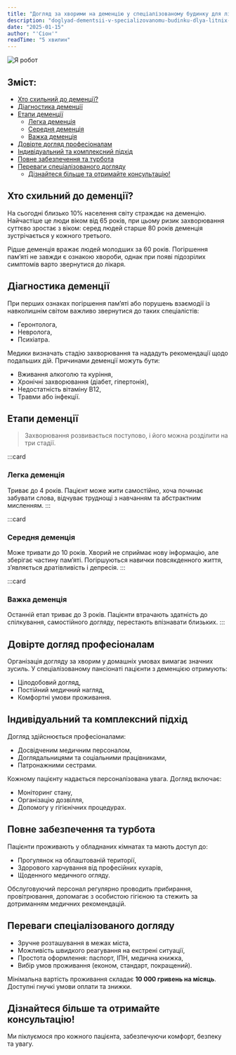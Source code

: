 ```yaml
---
title: "Догляд за хворими на деменцію у спеціалізованому будинку для літніх людей — Ціна та оформлення проживання"
description: "doglyad-dementsii-v-specializovanomu-budinku-dlya-litnix-lyudej-cina-ta-oformlennya-prozhivannya"
date: "2025-01-15"
author: "'Сіон'"
readTime: "5 хвилин"
---
```


![Я робот](/images/blog-1.jpeg)

## Зміст:
- [Хто схильний до деменції?](#хто-схильний-до-деменції)
- [Діагностика деменції](#діагностика-деменції)
- [Етапи деменції](#етапи-деменції)
  - [Легка деменція](#легка-деменція)
  - [Середня деменція](#середня-деменція)
  - [Важка деменція](#важка-деменція)
- [Довірте догляд професіоналам](#довірте-догляд-професіоналам)
- [Індивідуальний та комплексний підхід](#індивідуальний-та-комплексний-підхід)
- [Повне забезпечення та турбота](#повне-забезпечення-та-турбота)
- [Переваги спеціалізованого догляду](#переваги-спеціалізованого-догляду)
  - [Дізнайтеся більше та отримайте консультацію!](#дізнайтеся-більше-та-отримайте-консультацію)

## Хто схильний до деменції?

На сьогодні близько 10% населення світу страждає на деменцію. Найчастіше це люди віком від 65 років, при цьому ризик захворювання суттєво зростає з віком: серед людей старше 80 років деменція зустрічається у кожного третього.

Рідше деменція вражає людей молодших за 60 років. Погіршення пам’яті не завжди є ознакою хвороби, однак при появі підозрілих симптомів варто звернутися до лікаря.

## Діагностика деменції

При перших ознаках погіршення пам’яті або порушень взаємодії із навколишнім світом важливо звернутися до таких спеціалістів:
- Геронтолога,
- Невролога,
- Психіатра.

Медики визначать стадію захворювання та нададуть рекомендації щодо подальших дій. Причинами деменції можуть бути:
- Вживання алкоголю та куріння,
- Хронічні захворювання (діабет, гіпертонія),
- Недостатність вітаміну B12,
- Травми або інфекції.

## Етапи деменції

> Захворювання розвивається поступово, і його можна розділити на три стадії.

:::card
### Легка деменція
Триває до 4 років. Пацієнт може жити самостійно, хоча починає забувати слова, відчуває труднощі з навчанням та абстрактним мисленням.
:::

:::card
### Середня деменція
Може тривати до 10 років. Хворий не сприймає нову інформацію, але зберігає частину пам’яті. Погіршуються навички повсякденного життя, з’являється дратівливість і депресія.
:::

:::card
### Важка деменція
Останній етап триває до 3 років. Пацієнти втрачають здатність до спілкування, самостійного догляду, перестають впізнавати близьких.
:::

## Довірте догляд професіоналам

Організація догляду за хворим у домашніх умовах вимагає значних зусиль. У спеціалізованому пансіонаті пацієнти з деменцією отримують:
- Цілодобовий догляд,
- Постійний медичний нагляд,
- Комфортні умови проживання.

## Індивідуальний та комплексний підхід

Догляд здійснюється професіоналами:
- Досвідченим медичним персоналом,
- Доглядальницями та соціальними працівниками,
- Патронажними сестрами.

Кожному пацієнту надається персоналізована увага. Догляд включає:
- Моніторинг стану,
- Організацію дозвілля,
- Допомогу у гігієнічних процедурах.

## Повне забезпечення та турбота

Пацієнти проживають у обладнаних кімнатах та мають доступ до:
- Прогулянок на облаштованій території,
- Здорового харчування від професійних кухарів,
- Щоденного медичного огляду.

Обслуговуючий персонал регулярно проводить прибирання, провітрювання, допомагає з особистою гігієною та стежить за дотриманням медичних рекомендацій.

## Переваги спеціалізованого догляду

- Зручне розташування в межах міста,
- Можливість швидкого реагування на екстрені ситуації,
- Простота оформлення: паспорт, ІПН, медична книжка,
- Вибір умов проживання (економ, стандарт, покращений).

Мінімальна вартість проживання складає **10 000 гривень на місяць**. Доступні гнучкі умови оплати та знижки.

## Дізнайтеся більше та отримайте консультацію!

Ми піклуємося про кожного пацієнта, забезпечуючи комфорт, безпеку та увагу.
